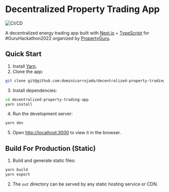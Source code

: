 # Decentralized Property Trading App

![CI/CD](https://github.com/dominicarrojado/decentralized-property-trading-app/workflows/CI/CD/badge.svg)

A decentralized energy trading app built with [Next.js](https://nextjs.org/) + [TypeScript](https://www.typescriptlang.org/) for #GuruHackathon2022 organized by [PropertyGuru](https://github.com/propertyguru).

## Quick Start

1. Install [Yarn](https://yarnpkg.com/lang/en/docs/install/).
2. Clone the app:

```bash
git clone git@github.com:dominicarrojado/decentralized-property-trading-app.git
```

3. Install dependencies:

```bash
cd decentralized-property-trading-app
yarn install
```

4. Run the development server:

```bash
yarn dev
```

5. Open [http://localhost:3000](http://localhost:3000) to view it in the browser.

## Build For Production (Static)

1. Build and generate static files:

```bash
yarn build
yarn export
```

2. The `out` directory can be served by any static hosting service or CDN.
